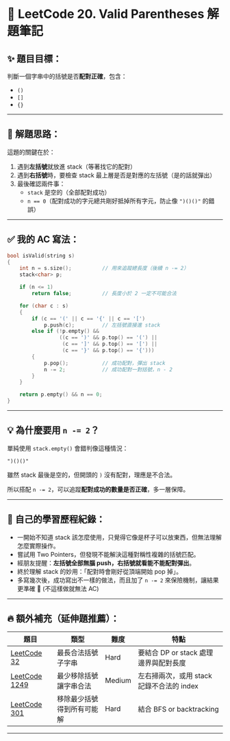 # 🧠 LeetCode 20. Valid Parentheses 解題筆記

## ✨ 題目目標：

判斷一個字串中的括號是否**配對正確**，包含：

- `()`
- `[]`
- `{}`

---

## 📌 解題思路：

這題的關鍵在於：

1. 遇到**左括號**就放進 stack（等著找它的配對）
2. 遇到**右括號**時，要檢查 stack 最上層是否是對應的左括號（是的話就彈出）
3. 最後確認兩件事：
   - `stack` 是空的（全部配對成功）
   - `n == 0`（配對成功的字元總共剛好抵掉所有字元，防止像 `")()()"` 的錯誤）

---

## ✅ 我的 AC 寫法：

```cpp
bool isValid(string s)
{
    int n = s.size();          // 用來追蹤總長度（後續 n -= 2）
    stack<char> p;

    if (n <= 1)
        return false;          // 長度小於 2 一定不可能合法

    for (char c : s)
    {
        if (c == '(' || c == '{' || c == '[')
            p.push(c);         // 左括號直接進 stack
        else if (!p.empty() &&
                 ((c == ')' && p.top() == '(') ||
                  (c == ']' && p.top() == '[') ||
                  (c == '}' && p.top() == '{')))
        {
            p.pop();           // 成功配對，彈出 stack
            n -= 2;            // 成功配對一對括號，n - 2
        }
    }

    return p.empty() && n == 0;
}
```

---

## 💡 為什麼要用 `n -= 2`？

單純使用 `stack.empty()` 會錯判像這種情況：

```text
")()()"
```

雖然 stack 最後是空的，但開頭的 `)` 沒有配對，理應是不合法。

所以搭配 `n -= 2`，可以追蹤**配對成功的數量是否正確**，多一層保障。

---

## 🌈 自己的學習歷程紀錄：

- 一開始不知道 stack 該怎麼使用，只覺得它像是杯子可以放東西，但無法理解怎麼實際操作。
- 嘗試用 Two Pointers，但發現不能解決這種對稱性複雜的括號匹配。
- 經朋友提醒：**左括號全部無腦 push，右括號就看能不能配對彈出**。
- 終於理解 stack 的妙用：「配對時會剛好從頂端開始 pop 掉」。
- 多寫幾次後，成功寫出不一樣的做法，而且加了 `n -= 2` 來保險機制，讓結果更準確 💪 (不這樣做就無法 AC)

---

## 🔥 額外補充（延伸題推薦）：

| 題目                                                                                     | 類型                       | 難度   | 特點                                      |
| ---------------------------------------------------------------------------------------- | -------------------------- | ------ | ----------------------------------------- |
| [LeetCode 32](https://leetcode.com/problems/longest-valid-parentheses/)                  | 最長合法括號子字串         | Hard   | 要結合 DP or stack 處理邊界與配對長度     |
| [LeetCode 1249](https://leetcode.com/problems/minimum-remove-to-make-valid-parentheses/) | 最少移除括號讓字串合法     | Medium | 左右掃兩次，或用 stack 記錄不合法的 index |
| [LeetCode 301](https://leetcode.com/problems/remove-invalid-parentheses/)                | 移除最少括號得到所有可能解 | Hard   | 結合 BFS or backtracking                  |

---
